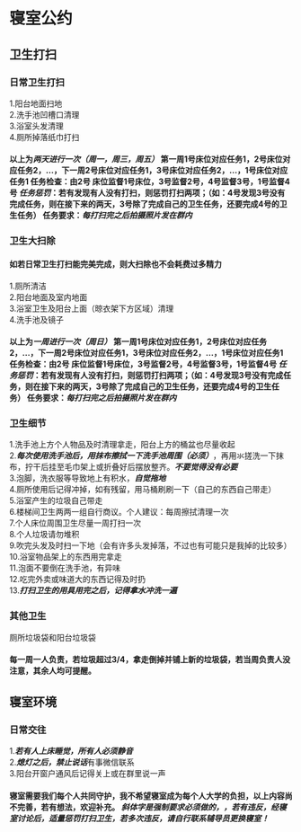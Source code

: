 # 寝室公约

## 卫生打扫
### 日常卫生打扫
1.阳台地面扫地  
2.洗手池凹槽口清理  
3.浴室头发清理  
4.厕所掉落纸巾打扫  
#### 以上为***两天进行一次（周一，周三，周五）***  第一周1号床位对应任务1，2号床位对应任务2，...，下一周2号床位对应任务1，3号床位对应任务2，...，1号床位对应任务1  任务检查：由2号 床位监督1号床位，3号监督2号，4号监督3号，1号监督4号  ***任务惩罚***：若有发现有人没有打扫，则惩罚打扫两项；（如：4号发现3号没有完成任务，则在接下来的两天，3号除了完成自己的卫生任务，还要完成4号的卫生任务）  任务要求：***每打扫完之后拍摄照片发在群内***
### 卫生大扫除
#### 如若日常卫生打扫能完美完成，则大扫除也不会耗费过多精力
1.厕所清洁  
2.阳台地面及室内地面  
3.浴室卫生及阳台上面（晾衣架下方区域）清理  
4.洗手池及镜子  
#### 以上为***一周进行一次（周日）***  第一周1号床位对应任务1，2号床位对应任务2，...，下一周2号床位对应任务1，3号床位对应任务2，...，1号床位对应任务1  任务检查：由2号 床位监督1号床位，3号监督2号，4号监督3号，1号监督4号  ***任务惩罚***：若有发现有人没有打扫，则惩罚打扫两项；（如：4号发现3号没有完成任务，则在接下来的两天，3号除了完成自己的卫生任务，还要完成4号的卫生任务）  任务要求：***每打扫完之后拍摄照片发在群内***
### 卫生细节
1.洗手池上方个人物品及时清理拿走，阳台上方的桶盆也尽量收起  
2.***每次使用洗手池后，用抹布擦拭一下洗手池周围（必须）***，再用氺搓洗一下抹布，拧干后挂至毛巾架上或折叠好后摆放整齐。***不要觉得没有必要***  
3.泡脚，洗衣服等导致地上有积水，***自觉拖地***  
4.厕所使用后记得冲掉，如有残留，用马桶刷刷一下（自己的东西自己带走）  
5.浴室产生的垃圾自己带走  
6.楼梯间卫生两两一组自行商议。个人建议：每周擦拭清理一次  
7.个人床位周围卫生尽量一周打扫一次  
8.个人垃圾请勿堆积  
9.吹完头发及时扫一下地（会有许多头发掉落，不过也有可能只是我掉的比较多）  
10.浴室物品架上的东西用完拿走  
11.泡面不要倒在洗手池，有异味  
12.吃完外卖或味道大的东西记得及时扔  
13.***打扫卫生的用具用完之后，记得拿水冲洗一遍***  
### 其他卫生
厕所垃圾袋和阳台垃圾袋
#### 每一周一人负责，若垃圾超过3/4，拿走倒掉并铺上新的垃圾袋，若当周负责人没注意，其余人均可提醒。

## 寝室环境
### 日常交往
1.***若有人上床睡觉，所有人必须静音***  
2.***熄灯之后，禁止说话***有事微信联系  
3.阳台开窗户通风后记得关上或在群里说一声  

#### 寝室需要我们每个人共同守护，我不希望寝室成为每个人大学的负担，以上内容尚不完善，若有想法，欢迎补充。  ***斜体字是强制要求必须做的，，若有违反，经寝室讨论后，适量惩罚打扫卫生，若多次违反，请自行联系辅导员更换寝室！***  
